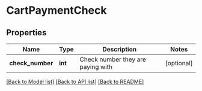 # CartPaymentCheck

## Properties
Name | Type | Description | Notes
------------ | ------------- | ------------- | -------------
**check_number** | **int** | Check number they are paying with | [optional] 

[[Back to Model list]](../README.md#documentation-for-models) [[Back to API list]](../README.md#documentation-for-api-endpoints) [[Back to README]](../README.md)


